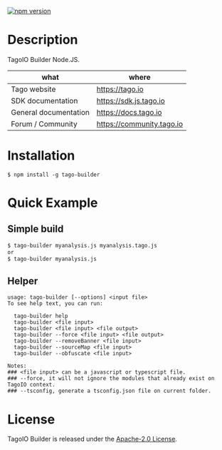[![npm version](https://badge.fury.io/js/tago-builder.svg?style=flat)](http://badge.fury.io/js/tago-builder)

# Description

TagoIO Builder Node.JS.

| what                  | where                    |
|-----------------------|--------------------------|
| Tago website          | https://tago.io           |
| SDK documentation     | https://sdk.js.tago.io    |
| General documentation | https://docs.tago.io      |
| Forum / Community     | https://community.tago.io |

# Installation
```
$ npm install -g tago-builder
```

# Quick Example
## Simple build
``` bash
$ tago-builder myanalysis.js myanalysis.tago.js
or
$ tago-builder myanalysis.js
```

## Helper
```
usage: tago-builder [--options] <input file>
To see help text, you can run:

  tago-builder help
  tago-builder <file input>
  tago-builder <file input> <file output>
  tago-builder --force <file input> <file output>
  tago-builder --removeBanner <file input>
  tago-builder --sourceMap <file input>
  tago-builder --obfuscate <file input>

Notes:
### <file input> can be a javascript or typescript file.
### --force, it will not ignore the modules that already exist on TagoIO context.
### --tsconfig, generate a tsconfig.json file on current folder.
```

# License

TagoIO Builder is released under the [Apache-2.0 License](https://github.com/tago-io/tago-builder-js/blob/master/LICENSE.md).

